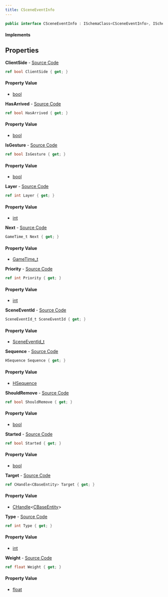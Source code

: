 ```yaml
---
title: CSceneEventInfo
---
```


```csharp
public interface CSceneEventInfo : ISchemaClass<CSceneEventInfo>, ISchemaField, ISchemaClass, INativeHandle
```

#### Implements

## Properties

**ClientSide** - [Source Code](https://github.com/swiftly-solution/swiftlys2/blob/main/managed/src/SwiftlyS2.Generated/Schemas/Interfaces/CSceneEventInfo.cs#L38)

```csharp
ref bool ClientSide { get; }
```

#### Property Value

- [bool](https://learn.microsoft.com/dotnet/api/system.boolean)

**HasArrived** - [Source Code](https://github.com/swiftly-solution/swiftlys2/blob/main/managed/src/SwiftlyS2.Generated/Schemas/Interfaces/CSceneEventInfo.cs#L24)

```csharp
ref bool HasArrived { get; }
```

#### Property Value

- [bool](https://learn.microsoft.com/dotnet/api/system.boolean)

**IsGesture** - [Source Code](https://github.com/swiftly-solution/swiftlys2/blob/main/managed/src/SwiftlyS2.Generated/Schemas/Interfaces/CSceneEventInfo.cs#L30)

```csharp
ref bool IsGesture { get; }
```

#### Property Value

- [bool](https://learn.microsoft.com/dotnet/api/system.boolean)

**Layer** - [Source Code](https://github.com/swiftly-solution/swiftlys2/blob/main/managed/src/SwiftlyS2.Generated/Schemas/Interfaces/CSceneEventInfo.cs#L16)

```csharp
ref int Layer { get; }
```

#### Property Value

- [int](https://learn.microsoft.com/dotnet/api/system.int32)

**Next** - [Source Code](https://github.com/swiftly-solution/swiftlys2/blob/main/managed/src/SwiftlyS2.Generated/Schemas/Interfaces/CSceneEventInfo.cs#L28)

```csharp
GameTime_t Next { get; }
```

#### Property Value

- [GameTime_t](/docs/api/shared/schemadefinitions/gametime_t)

**Priority** - [Source Code](https://github.com/swiftly-solution/swiftlys2/blob/main/managed/src/SwiftlyS2.Generated/Schemas/Interfaces/CSceneEventInfo.cs#L18)

```csharp
ref int Priority { get; }
```

#### Property Value

- [int](https://learn.microsoft.com/dotnet/api/system.int32)

**SceneEventId** - [Source Code](https://github.com/swiftly-solution/swiftlys2/blob/main/managed/src/SwiftlyS2.Generated/Schemas/Interfaces/CSceneEventInfo.cs#L36)

```csharp
SceneEventId_t SceneEventId { get; }
```

#### Property Value

- [SceneEventId_t](/docs/api/shared/schemadefinitions/sceneeventid_t)

**Sequence** - [Source Code](https://github.com/swiftly-solution/swiftlys2/blob/main/managed/src/SwiftlyS2.Generated/Schemas/Interfaces/CSceneEventInfo.cs#L20)

```csharp
HSequence Sequence { get; }
```

#### Property Value

- [HSequence](/docs/api/shared/schemadefinitions/hsequence)

**ShouldRemove** - [Source Code](https://github.com/swiftly-solution/swiftlys2/blob/main/managed/src/SwiftlyS2.Generated/Schemas/Interfaces/CSceneEventInfo.cs#L32)

```csharp
ref bool ShouldRemove { get; }
```

#### Property Value

- [bool](https://learn.microsoft.com/dotnet/api/system.boolean)

**Started** - [Source Code](https://github.com/swiftly-solution/swiftlys2/blob/main/managed/src/SwiftlyS2.Generated/Schemas/Interfaces/CSceneEventInfo.cs#L40)

```csharp
ref bool Started { get; }
```

#### Property Value

- [bool](https://learn.microsoft.com/dotnet/api/system.boolean)

**Target** - [Source Code](https://github.com/swiftly-solution/swiftlys2/blob/main/managed/src/SwiftlyS2.Generated/Schemas/Interfaces/CSceneEventInfo.cs#L34)

```csharp
ref CHandle<CBaseEntity> Target { get; }
```

#### Property Value

- [CHandle](/docs/api/shared/natives/chandle-1)<[CBaseEntity](/docs/api/shared/schemadefinitions/cbaseentity)>

**Type** - [Source Code](https://github.com/swiftly-solution/swiftlys2/blob/main/managed/src/SwiftlyS2.Generated/Schemas/Interfaces/CSceneEventInfo.cs#L26)

```csharp
ref int Type { get; }
```

#### Property Value

- [int](https://learn.microsoft.com/dotnet/api/system.int32)

**Weight** - [Source Code](https://github.com/swiftly-solution/swiftlys2/blob/main/managed/src/SwiftlyS2.Generated/Schemas/Interfaces/CSceneEventInfo.cs#L22)

```csharp
ref float Weight { get; }
```

#### Property Value

- [float](https://learn.microsoft.com/dotnet/api/system.single)

